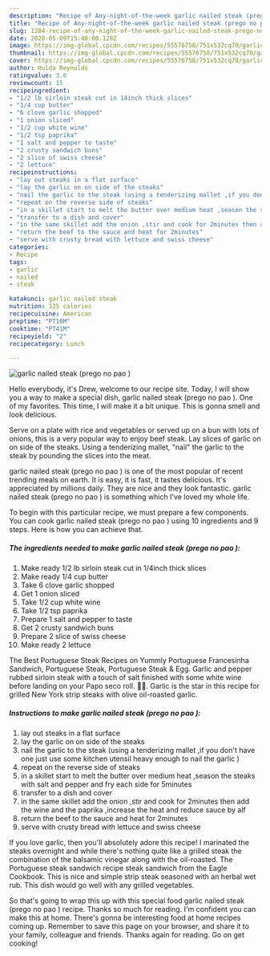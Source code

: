 ```yaml
---
description: "Recipe of Any-night-of-the-week garlic nailed steak (prego no pao )"
title: "Recipe of Any-night-of-the-week garlic nailed steak (prego no pao )"
slug: 1284-recipe-of-any-night-of-the-week-garlic-nailed-steak-prego-no-pao
date: 2020-05-09T15:40:00.128Z
image: https://img-global.cpcdn.com/recipes/55576758/751x532cq70/garlic-nailed-steak-prego-no-pao-recipe-main-photo.jpg
thumbnail: https://img-global.cpcdn.com/recipes/55576758/751x532cq70/garlic-nailed-steak-prego-no-pao-recipe-main-photo.jpg
cover: https://img-global.cpcdn.com/recipes/55576758/751x532cq70/garlic-nailed-steak-prego-no-pao-recipe-main-photo.jpg
author: Hulda Reynolds
ratingvalue: 3.6
reviewcount: 15
recipeingredient:
- "1/2 lb sirloin steak cut in 14inch thick slices"
- "1/4 cup butter"
- "6 clove garlic shopped"
- "1 onion sliced"
- "1/2 cup white wine"
- "1/2 tsp paprika"
- "1 salt and pepper to taste"
- "2 crusty sandwich buns"
- "2 slice of swiss cheese"
- "2 lettuce"
recipeinstructions:
- "lay out steaks in a flat surface"
- "lay the garlic on on side of the steaks"
- "nail the garlic to the steak (using a tenderizing mallet ,if you don&#39;t have one just use some kitchen utensil heavy enough to nail the garlic )"
- "repeat on the reverse side of steaks"
- "in a skillet start to melt the butter over medium heat ,season the steaks with salt and pepper and fry each side for 5minutes"
- "transfer to a dish and cover"
- "in the same skillet add the onion ,stir and cook for 2minutes then add the wine and the paprika ,increase the heat and reduce sauce by alf"
- "return the beef to the sauce and heat for 2minutes"
- "serve with crusty bread with lettuce and swiss cheese"
categories:
- Recipe
tags:
- garlic
- nailed
- steak

katakunci: garlic nailed steak 
nutrition: 125 calories
recipecuisine: American
preptime: "PT10M"
cooktime: "PT41M"
recipeyield: "2"
recipecategory: Lunch

---
```



![garlic nailed steak (prego no pao )](https://img-global.cpcdn.com/recipes/55576758/751x532cq70/garlic-nailed-steak-prego-no-pao-recipe-main-photo.jpg)

Hello everybody, it's Drew, welcome to our recipe site. Today, I will show you a way to make a special dish, garlic nailed steak (prego no pao ). One of my favorites. This time, I will make it a bit unique. This is gonna smell and look delicious.

Serve on a plate with rice and vegetables or served up on a bun with lots of onions, this is a very popular way to enjoy beef steak. Lay slices of garlic on on side of the steaks. Using a tenderizing mallet, &#34;nail&#34; the garlic to the steak by pounding the slices into the meat.

garlic nailed steak (prego no pao ) is one of the most popular of recent trending meals on earth. It is easy, it is fast, it tastes delicious. It's appreciated by millions daily. They are nice and they look fantastic. garlic nailed steak (prego no pao ) is something which I've loved my whole life.


To begin with this particular recipe, we must prepare a few components. You can cook garlic nailed steak (prego no pao ) using 10 ingredients and 9 steps. Here is how you can achieve that.

<!--inarticleads1-->

##### The ingredients needed to make garlic nailed steak (prego no pao ):

1. Make ready 1/2 lb sirloin steak cut in 1/4inch thick slices
1. Make ready 1/4 cup butter
1. Take 6 clove garlic shopped
1. Get 1 onion sliced
1. Take 1/2 cup white wine
1. Take 1/2 tsp paprika
1. Prepare 1 salt and pepper to taste
1. Get 2 crusty sandwich buns
1. Prepare 2 slice of swiss cheese
1. Make ready 2 lettuce


The Best Portuguese Steak Recipes on Yummly Portuguese Francesinha Sandwich, Portuguese Steak, Portuguese Steak &amp; Egg. Garlic and pepper rubbed sirloin steak with a touch of salt finished with some white wine before landing on your Papo seco roll. 🍳🍳. Garlic is the star in this recipe for grilled New York strip steaks with olive oil-roasted garlic. 

<!--inarticleads2-->

##### Instructions to make garlic nailed steak (prego no pao ):

1. lay out steaks in a flat surface
1. lay the garlic on on side of the steaks
1. nail the garlic to the steak (using a tenderizing mallet ,if you don&#39;t have one just use some kitchen utensil heavy enough to nail the garlic )
1. repeat on the reverse side of steaks
1. in a skillet start to melt the butter over medium heat ,season the steaks with salt and pepper and fry each side for 5minutes
1. transfer to a dish and cover
1. in the same skillet add the onion ,stir and cook for 2minutes then add the wine and the paprika ,increase the heat and reduce sauce by alf
1. return the beef to the sauce and heat for 2minutes
1. serve with crusty bread with lettuce and swiss cheese


If you love garlic, then you&#39;ll absolutely adore this recipe! I marinated the steaks overnight and while there&#39;s nothing quite like a grilled steak the combination of the balsamic vinegar along with the oil-roasted. The Portuguese steak sandwich recipe steak sandwich from the Eagle Cookbook. This is nice and simple strip steak seasoned with an herbal wet rub. This dish would go well with any grilled vegetables. 

So that's going to wrap this up with this special food garlic nailed steak (prego no pao ) recipe. Thanks so much for reading. I'm confident you can make this at home. There's gonna be interesting food at home recipes coming up. Remember to save this page on your browser, and share it to your family, colleague and friends. Thanks again for reading. Go on get cooking!
